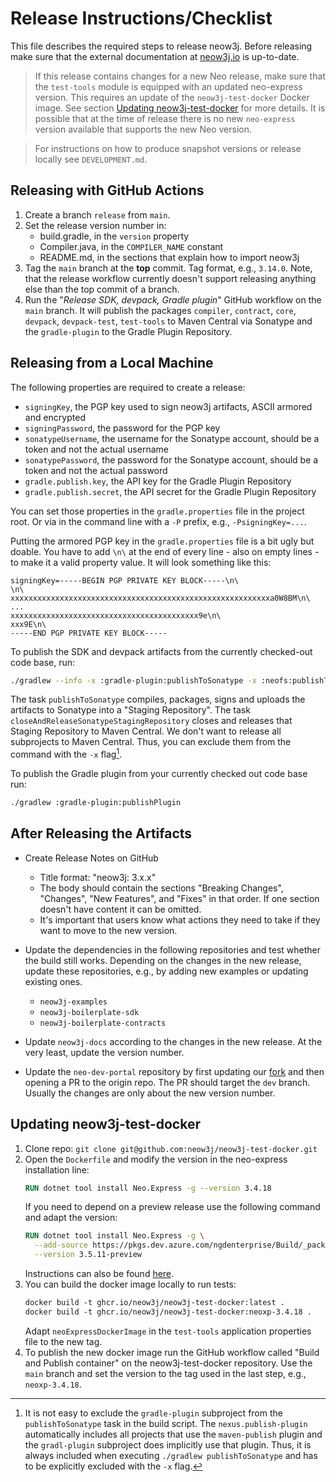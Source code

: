 # Release Instructions/Checklist

This file describes the required steps to release neow3j. Before releasing make sure that the external documentation
at [neow3j.io](https://neow3j.io) is up-to-date.

> If this release contains changes for a new Neo release, make sure that the `test-tools` module is equipped 
> with an updated neo-express version. This requires an update of the `neow3j-test-docker` Docker image. 
> See section [Updating neow3j-test-docker](#updating-neow3j-test-docker) for more details. It is possible that 
> at the time of release there is no new `neo-express` version available that supports the new Neo version. 

> For instructions on how to produce snapshot versions or release locally see `DEVELOPMENT.md`.

## Releasing with GitHub Actions

1. Create a branch `release` from `main`.
2. Set the release version number in:
   - build.gradle, in the `version` property
   - Compiler.java, in the `COMPILER_NAME` constant
   - README.md, in the sections that explain how to import neow3j
3. Tag the `main` branch at the **top** commit. Tag format, e.g., `3.14.0`. Note, that the release workflow currently 
   doesn't support releasing anything else than the top commit of a branch.
4. Run the "_Release SDK, devpack, Gradle plugin_" GitHub workflow on the `main` branch. It will publish the packages
   `compiler`, `contract`, `core`, `devpack`, `devpack-test`, `test-tools` to Maven Central via Sonatype and the `gradle-plugin` to
   the Gradle Plugin Repository.


## Releasing from a Local Machine

The following properties are required to create a release:
- `signingKey`, the PGP key used to sign neow3j artifacts, ASCII armored and encrypted
- `signingPassword`, the password for the PGP key
- `sonatypeUsername`, the username for the Sonatype account, should be a token and not the actual username
- `sonatypePassword`, the password for the Sonatype account, should be a token and not the actual password 
- `gradle.publish.key`, the API key for the Gradle Plugin Repository
- `gradle.publish.secret`, the API secret for the Gradle Plugin Repository

You can set those properties in the `gradle.properties` file in the project root. Or via in the command line with a 
`-P` prefix, e.g., `-PsigningKey=...`.

Putting the armored PGP key in the `gradle.properties` file is a bit ugly but doable. You have to add `\n\` at the 
end of every line - also on empty lines - to make it a valid property value. It will look something like this:
```
signingKey=-----BEGIN PGP PRIVATE KEY BLOCK-----\n\
\n\
xxxxxxxxxxxxxxxxxxxxxxxxxxxxxxxxxxxxxxxxxxxxxxxxxxxxxxxxxxa0W8BM\n\
...
xxxxxxxxxxxxxxxxxxxxxxxxxxxxxxxxxxxxxxxxxx9e\n\
xxx9E\n\
-----END PGP PRIVATE KEY BLOCK-----

```

To publish the SDK and devpack artifacts from the currently checked-out code base, run:
```bash
./gradlew --info -x :gradle-plugin:publishToSonatype -x :neofs:publishToSonatype  publishToSonatype closeAndReleaseSonatypeStagingRepository
```
The task `publishToSonatype` compiles, packages, signs and uploads the artifacts to Sonatype into a "Staging
Repository". The task `closeAndReleaseSonatypeStagingRepository` closes and releases that Staging Repository to 
Maven Central. We don't want to release all subprojects to Maven Central. Thus, you can exclude them from the 
command with the `-x` flag[^1].

To publish the Gradle plugin from your currently checked out code base run:
```bash
./gradlew :gradle-plugin:publishPlugin 
```

## After Releasing the Artifacts

- Create Release Notes on GitHub
  - Title format: "neow3j: 3.x.x"
  - The body should contain the sections "Breaking Changes", "Changes", "New Features", and "Fixes" in that order. If
     one section doesn't have content it can be omitted.
  - It's important that users know what actions they need to take if they want to move to the new version.
 
- Update the dependencies in the following repositories and test whether the build still works. Depending on the 
  changes in the new release, update these repositories, e.g., by adding new examples or updating existing ones.
  - `neow3j-examples`
  - `neow3j-boilerplate-sdk`
  - `neow3j-boilerplate-contracts`

- Update `neow3j-docs` according to the changes in the new release. At the very least, update the version number.

- Update the `neo-dev-portal` repository by first updating our [fork](https://github.com/AxLabs/neo-dev-portal) and then
  opening a PR to the origin repo. The PR should target the `dev` branch. Usually the changes are only about the new
  version number.

## Updating neow3j-test-docker

1. Clone repo: `git clone git@github.com:neow3j/neow3j-test-docker.git`
2. Open the `Dockerfile` and modify the version in the neo-express installation line:
   ```dockerfile
   RUN dotnet tool install Neo.Express -g --version 3.4.18
   ```
   If you need to depend on a preview release use the following command and adapt the version:
   ```dockerfile
   RUN dotnet tool install Neo.Express -g \
     --add-source https://pkgs.dev.azure.com/ngdenterprise/Build/_packaging/public/nuget/v3/index.json \
     --version 3.5.11-preview
   ```
   Instructions can also be found [here](https://github.com/neo-project/neo-express#installing-preview-releases).
3. You can build the docker image locally to run tests:
   ```dockerfile
   docker build -t ghcr.io/neow3j/neow3j-test-docker:latest .
   docker build -t ghcr.io/neow3j/neow3j-test-docker:neoxp-3.4.18 . 
   ```
   Adapt `neoExpressDockerImage` in the `test-tools` application properties file to the new tag.
4. To publish the new docker image run the GitHub workflow called "Build and Publish container" on the
   neow3j-test-docker repository. Use the `main` branch and set the version to the tag used in the last step, e.g.,
   `neoxp-3.4.18`.

[^1]: It is not easy to exclude the `gradle-plugin` subproject from the `publishToSonatype` task in the build script.
The `nexus.publish-plugin` automatically includes all projects that use the `maven-publish` plugin and the 
`gradl-plugin` subproject does implicitly use that plugin. Thus, it is always included when executing `./gradlew
publishToSonatype` and has to be explicitly excluded with the `-x` flag.
